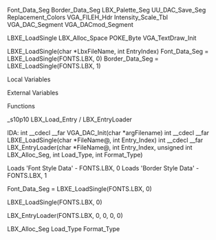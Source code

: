 
Font_Data_Seg
Border_Data_Seg
LBX_Palette_Seg
UU_DAC_Save_Seg
Replacement_Colors
VGA_FILEH_Hdr
Intensity_Scale_Tbl
VGA_DAC_Segment
VGA_DACmod_Segment

LBXE_LoadSingle
LBX_Alloc_Space
POKE_Byte
VGA_TextDraw_Init

LBXE_LoadSingle(char *LbxFileName, int EntryIndex)
Font_Data_Seg = LBXE_LoadSingle(FONTS.LBX, 0)
Border_Data_Seg = LBXE_LoadSingle(FONTS.LBX, 1)


Local Variables

External Variables

Functions

_s10p10 LBX_Load_Entry / LBX_EntryLoader


IDA:
int __cdecl __far VGA_DAC_Init(char *argFilename)
int __cdecl __far LBXE_LoadSingle(char *FileName@, int Entry_Index)
int __cdecl __far LBX_EntryLoader(char *FileName@, int Entry_Index, unsigned int LBX_Alloc_Seg, int Load_Type, int Format_Type)



Loads 'Font Style Data' - FONTS.LBX, 0
Loads 'Border Style Data' - FONTS.LBX, 1


Font_Data_Seg = LBXE_LoadSingle(FONTS.LBX, 0)

LBXE_LoadSingle(FONTS.LBX, 0)

LBX_EntryLoader(FONTS.LBX, 0, 0, 0, 0)

LBX_Alloc_Seg
Load_Type
Format_Type



